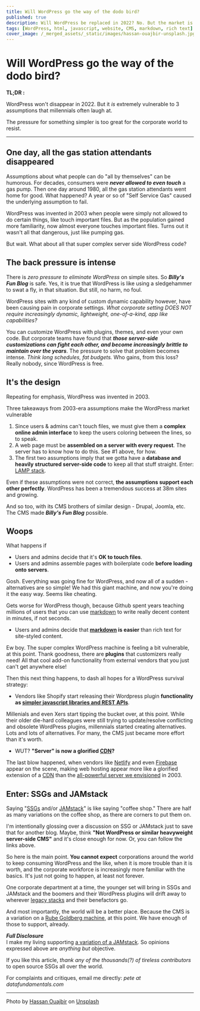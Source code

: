 ```yaml
---
title: Will WordPress go the way of the dodo bird?
published: true
description: Will WordPress be replaced in 2022? No. But the market is migrating.
tags: [WordPress, html, javascript, website, CMS, markdown, rich text]
cover_image: /_merged_assets/_static/images/hassan-ouajbir-unsplash.jpg
---
```


# Will WordPress go the way of the dodo bird?

**TL;DR :**

WordPress won't disappear in 2022. But it _is_ extremely vulnerable to 3 assumptions that millennials often laugh at.

The pressure for something simpler is too great for the corporate world to resist.

<hr>

## One day, all the gas station attendants disappeared

Assumptions about what people can do "all by themselves" can be humorous. For decades, consumers were _**never allowed to even touch**_ a gas pump. Then one day around 1980, all the gas station attendants went home for good. What happened? A year or so of "Self Service Gas" caused the underlying assumption to fail.

WordPress was invented in 2003 when people were simply not allowed to do certain things, like touch important files. But as the population gained more familiarity, now almost everyone touches important files. Turns out it wasn't all that dangerous, just like pumping gas.

But wait. What about all that super complex server side WordPress code?

## The back pressure is intense

There is _zero pressure to eliminate WordPress_ on simple sites.  So _**Billy's Fun Blog**_  is safe. Yes, it is true that WordPress is like using a sledgehammer to swat a fly, in that situation. But still, no harm, no foul.

WordPress sites with any kind of custom dynamic capability however, have been causing pain in corporate settings. _What corporate setting DOES NOT require increasingly dynamic, lightweight, one-of-a-kind, app like capabilities?_

You can customize WordPress with plugins, themes, and even your own code. But corporate teams have found that _**those server-side customizations can fight each other, and become increasingly brittle to maintain over the years**_. The pressure to solve that problem becomes intense. _Think long schedules, fat budgets._ Who gains, from this loss? Really nobody, since WordPress is free.

## It's the design

Repeating for emphasis, WordPress was invented in 2003.

Three takeaways from 2003-era assumptions make the WordPress market vulnerable

1. Since users & admins can't touch files, we must give them a **complex online admin interface** to keep the users coloring between the lines, so to speak.
1. A web page must be **assembled on a server with every request**. The server has to know how to do this. See #1 above, for how.
1. The first two assumptions imply that we gotta have a **database and heavily structured server-side code** to keep all that stuff straight. Enter: [LAMP stack](https://en.wikipedia.org/wiki/LAMP_(software_bundle)).

Even if these assumptions were not correct, **the assumptions support each other perfectly**. WordPress has been a tremendous success at 38m sites and growing. 

And so too, with its CMS brothers of similar design - Drupal, Joomla, etc. The CMS made _**Billy's Fun Blog**_  possible.

## Woops

What happens if

- Users and admins decide that it's **OK to touch files**.
- Users and admins assemble pages with boilerplate code **before loading onto servers**.

Gosh. Everything was going fine for WordPress, and now all of a sudden - alternatives are so simple! We had this giant machine, and now you're doing it the easy way. Seems like cheating.

Gets worse for WordPress though, because Github spent years teaching millions of users that you can use [markdown](https://guides.github.com/features/mastering-markdown/) to write really decent content in minutes, if not seconds.

- Users and admins decide that **[markdown](https://en.wikipedia.org/wiki/Markdown) is easier** than rich text for site-styled content.

Ew boy. The super complex WordPress machine is feeling a bit vulnerable, at this point. Thank goodness, there are **plugins** that customizers really need! All that cool add-on functionality from external vendors that you just can't get anywhere else!

Then this next thing happens, to dash all hopes for a WordPress survival strategy:

- Vendors like Shopify start releasing their Wordpress plugin **functionality as [simpler javascript libraries and REST APIs](https://www.npmjs.com/package/shopify-cartjs)**.

Millenials and even Xers start tipping the bucket over, at this point. While their older die-hard colleagues were still trying to update/resolve conflicting and obsolete WordPress plugins, millennials started creating alternatives. Lots and lots of alternatives. For many, the CMS just became more effort than it's worth.

- WUT? **"Server" is now a glorified [CDN](https://en.wikipedia.org/wiki/Content_delivery_network)?**

The last blow happened, when vendors like [Netlify](https://www.netlify.com/jamstack/) and even [Firebase](https://firebase.google.com/docs/hosting) appear on the scene, making web hosting appear more like a glorified extension of a [CDN](https://en.wikipedia.org/wiki/Content_delivery_network) than the [all-powerful server we envisioned](https://en.wikipedia.org/wiki/Application_server) in 2003.

## Enter: SSGs and JAMstack

Saying "[SSGs](https://en.wikipedia.org/wiki/Web_template_system#Static_site_generators) and/or [JAMstack](https://jamstack.org/)" is like saying "coffee shop."  There are half as many variations on the coffee shop, as there are corners to put them on.

I'm intentionally glossing over a discussion on SSG or JAMstack just to save that for another blog. Maybe, think **"Not WordPress or similar heavyweight server-side CMS"** and it's close enough for now. Or, you can follow the links above.

So here is the main point. **You cannot expect** corporations around the world to keep consuming WordPress and the like, when it is more trouble than it is worth, and the corporate workforce is increasingly more familiar with the basics. It's just not going to happen, at least not forever.

One corporate department at a time, the younger set will bring in SSGs and JAMstack and the boomers and their WordPress plugins will drift away to wherever [legacy stacks](https://en.wikipedia.org/wiki/Legacy_system) and their benefactors go.

And most importantly, the world will be a better place. Because the CMS is a variation on a [Rube Goldberg machine](https://en.wikipedia.org/wiki/Rube_Goldberg_machine), at this point. We have enough of those to support, already.

_**Full Disclosure**_  
I make my living supporting [a variation of a JAMstack](https://github.com/petecarapetyan/fins-rocket-themes#readme). So opinions expressed above are _anything but_ objective.

If you like this article, _thank any of the thousands(?) of tireless contributors_ to open source SSGs all over the world.

For complaints and critiques, email me directly: _pete at datafundamentals.com_

---

<span>Photo by <a href="https://unsplash.com/s/photos/hassan-ouajbir?utm_source=unsplash&amp;utm_medium=referral&amp;utm_content=creditCopyText">Hassan Ouajbir</a> on <a href="https://unsplash.com/?utm_source=unsplash&amp;utm_medium=referral&amp;utm_content=creditCopyText">Unsplash</a></span>
